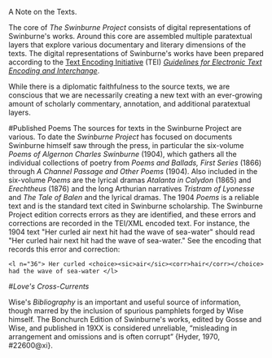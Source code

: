 A Note on the Texts. 

The core of _The Swinburne Project_ consists of digital representations of Swinburne's works. Around this core are assembled multiple paratextual layers that explore various documentary and literary dimensions of the texts. The digital representations of Swinburne's works have been prepared according to the [Text Encoding Initiative](http://www.tei-c.org/) (TEI) [_Guidelines for Electronic Text Encoding and Interchange_](http://www.tei-c.org/release/doc/tei-p5-doc/en/html/index-toc.html).


While there is a diplomatic faithfulness to the source texts, we are conscious that we are necessarily creating a new text with an ever-growing amount of scholarly commentary, annotation, and additional paratextual layers. 

#Published Poems
The sources for texts in the Swinburne Project are various. To date the _Swinburne Project_ has focused on documents Swinburne himself saw through the press, in particular the six-volume _Poems of Algernon Charles Swinburne_ (1904), which gathers all the individual collections of poetry from _Poems and Ballads, First Series_ (1866) through _A Channel Passage and Other Poems_ (1904). Also included in the six-volume _Poems_ are the lyrical dramas _Atalanta in Calydon_ (1865) and _Erechtheus_ (1876) and the long Arthurian narratives _Tristram of Lyonesse_ and _The Tale of Balen_ and the lyrical dramas. The 1904 _Poems_ is a reliable text and is the standard text cited in Swinburne scholarship. The Swinburne Project edition corrects errors as they are identified, and these errors and corrections are recorded in the TEI/XML encoded text. For instance, the 1904 text "Her curled air next hit had the wave of sea-water" should read "Her curled hair next hit had the wave of sea-water."  See the encoding that records this error and correction: 

`<l n="36">
    Her curled <choice><sic>air</sic><corr>hair</corr></choice> had the wave of sea-water
</l>`

#_Love's Cross-Currents_


Wise's _Bibliography_ is an important and useful source of information, though marred by the inclusion of spurious pamphlets forged by Wise himself. The Bonchurch Edition of Swinburne's works, edited by Gosse and Wise, and published in 19XX is considered unreliable, “misleading in arrangement and omissions and is often corrupt” {Hyder, 1970, #22600@xi}.

